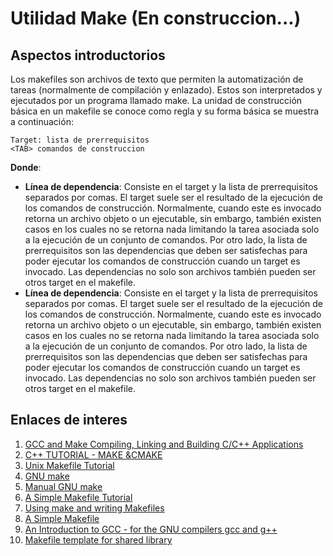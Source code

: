 # Utilidad Make (En construccion...)

## Aspectos introductorios

Los makefiles son archivos de texto que permiten la automatización de tareas (normalmente de compilación y enlazado). Estos son interpretados y ejecutados por un programa llamado make. La unidad de construcción básica en un makefile se conoce como regla y su forma básica se muestra a continuación:

```
Target: lista de prerrequisitos
<TAB> comandos de construccion
```
**Donde**:
* **Línea de dependencia**: Consiste en el target y la lista de prerrequisitos separados por comas. El target suele ser el resultado de la ejecución de los comandos de construcción. Normalmente, cuando este es invocado retorna un archivo objeto o un ejecutable, sin embargo, también existen casos en los cuales no se retorna nada limitando la tarea asociada solo a la ejecución de un conjunto de comandos. Por otro lado, la lista de prerrequisitos son las dependencias que deben ser satisfechas para poder ejecutar los comandos de construcción cuando un target es invocado. Las dependencias no solo son archivos también pueden ser otros target en el makefile.
* **Línea de dependencia**: Consiste en el target y la lista de prerrequisitos separados por comas. El target suele ser el resultado de la ejecución de los comandos de construcción. Normalmente, cuando este es invocado retorna un archivo objeto o un ejecutable, sin embargo, también existen casos en los cuales no se retorna nada limitando la tarea asociada solo a la ejecución de un conjunto de comandos. Por otro lado, la lista de prerrequisitos son las dependencias que deben ser satisfechas para poder ejecutar los comandos de construcción cuando un target es invocado. Las dependencias no solo son archivos también pueden ser otros target en el makefile.

## Enlaces de interes
1. [GCC and Make Compiling, Linking and Building C/C++ Applications](https://www3.ntu.edu.sg/home/ehchua/programming/cpp/gcc_make.html)
2. [C++ TUTORIAL - MAKE &CMAKE](http://www.bogotobogo.com/cplusplus/make.php)
3. [Unix Makefile Tutorial](https://www.tutorialspoint.com/makefile/index.htm)
4. [GNU make](http://iie.fing.edu.uy/~vagonbar/gcc-make/make.htm)
5. [Manual GNU make](https://www.gnu.org/software/make/manual/make.html)
6. [A Simple Makefile Tutorial](http://www.cs.colby.edu/maxwell/courses/tutorials/maketutor/)
7. [Using make and writing Makefiles](https://www.cs.swarthmore.edu/~newhall/unixhelp/howto_makefiles.html)
8. [A Simple Makefile](https://www.gnu.org/software/make/manual/html_node/Simple-Makefile.html)
9. [
An Introduction to GCC - for the GNU compilers gcc and g++](http://www.network-theory.co.uk/docs/gccintro/gccintro_16.html)
10. [Makefile template for shared library](https://gist.github.com/xuhdev/1873316)
